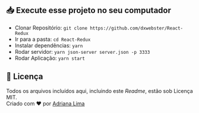 ## 📥 Execute esse projeto no seu computador

- Clonar Repositório: `git clone https://github.com/dxwebster/React-Redux`
- Ir para a pasta: `cd React-Redux`
- Instalar dependências: `yarn`
- Rodar servidor: `yarn json-server server.json -p 3333`
- Rodar Aplicação: `yarn start`

## 📕 Licença

Todos os arquivos incluídos aqui, incluindo este _Readme_, estão sob Licença MIT.<br>
Criado com ❤ por [Adriana Lima](https://github.com/dxwebster)
